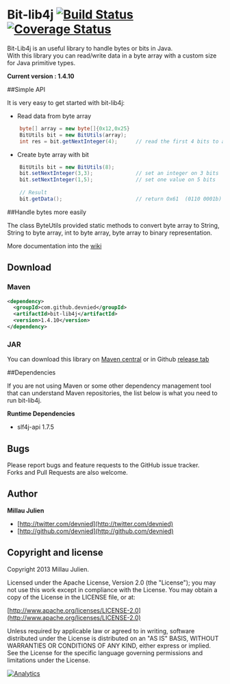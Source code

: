 Bit-lib4j [![Build Status](https://travis-ci.org/devnied/Bit-lib4j.png?branch=master)](https://travis-ci.org/devnied/Bit-lib4j) [![Coverage Status](https://coveralls.io/repos/devnied/Bit-lib4j/badge.png?branch=master)](https://coveralls.io/r/devnied/Bit-lib4j?branch=master)
========

Bit-Lib4j is an useful library to handle bytes or bits in Java.<br/>
With this library you can read/write data in a byte array with a custom size for Java primitive types.

<b>Current version : 1.4.10</b> 

##Simple API

It is very easy to get started with bit-lib4j:

* Read data from byte array

```java
	byte[] array = new byte[]{0x12,0x25}
	BitUtils bit = new BitUtils(array);
	int res = bit.getNextInteger(4);      // read the first 4 bits to an integer
```

* Create byte array with bit

```java
	BitUtils bit = new BitUtils(8);
	bit.setNextInteger(3,3);			  // set an integer on 3 bits
	bit.setNextInteger(1,5);		      // set one value on 5 bits
	
	// Result
	bit.getData();                        // return Ox61  (0110 0001b)
```

##Handle bytes more easily

The class ByteUtils provided static methods to convert byte array to String, String to byte array, int to byte array, byte array to binary representation.


More documentation into the [wiki](https://github.com/devnied/Bit-lib4j/wiki)

## Download

### Maven

```xml
<dependency>
  <groupId>com.github.devnied</groupId>
  <artifactId>bit-lib4j</artifactId>
  <version>1.4.10</version>
</dependency>
```

### JAR

You can download this library on [Maven central](http://search.maven.org/#search%7Cga%7C1%7Cbit-lib4j) or in Github [release tab](https://github.com/devnied/Bit-lib4j/releases)

##Dependencies

If you are not using Maven or some other dependency management tool that can understand Maven repositories, the list below is what you need to run bit-lib4j.

**Runtime Dependencies**
* slf4j-api 1.7.5

## Bugs

Please report bugs and feature requests to the GitHub issue tracker.<br/>
Forks and Pull Requests are also welcome.

## Author

**Millau Julien**

+ [http://twitter.com/devnied](http://twitter.com/devnied)
+ [http://github.com/devnied](http://github.com/devnied)


## Copyright and license

Copyright 2013 Millau Julien.

Licensed under the Apache License, Version 2.0 (the "License");
you may not use this work except in compliance with the License.
You may obtain a copy of the License in the LICENSE file, or at:

  [http://www.apache.org/licenses/LICENSE-2.0](http://www.apache.org/licenses/LICENSE-2.0)

Unless required by applicable law or agreed to in writing, software
distributed under the License is distributed on an "AS IS" BASIS,
WITHOUT WARRANTIES OR CONDITIONS OF ANY KIND, either express or implied.
See the License for the specific language governing permissions and
limitations under the License.

[![Analytics](https://ga-beacon.appspot.com/UA-19411627-5/Bit-lib4j/index)](https://github.com/igrigorik/ga-beacon)
